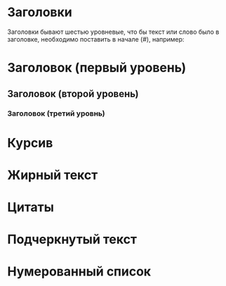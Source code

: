# Заголовки

Заголовки бывают шестью уровневые, что бы текст или слово было в заголовке, необходимо поставить в начале (#), например:
# Заголовок (первый уровень)
## Заголовок (второй уровень)
### Заголовок (третий уровнь)



# Курсив

# Жирный текст

# Цитаты

# Подчеркнутый текст

# Нумерованный список